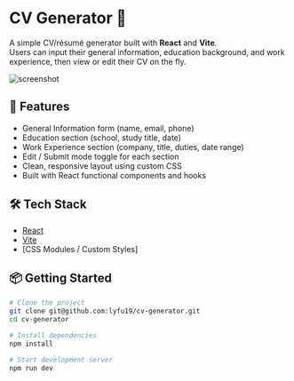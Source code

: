 # CV Generator 🧾

A simple CV/résumé generator built with **React** and **Vite**.  
Users can input their general information, education background, and work experience, then view or edit their CV on the fly.

![screenshot](./screenshot.png) <!-- 可选：加张页面截图 -->

## 🚀 Features

- General Information form (name, email, phone)
- Education section (school, study title, date)
- Work Experience section (company, title, duties, date range)
- Edit / Submit mode toggle for each section
- Clean, responsive layout using custom CSS
- Built with React functional components and hooks

## 🛠️ Tech Stack

- [React](https://reactjs.org/)
- [Vite](https://vitejs.dev/)
- [CSS Modules / Custom Styles]

## 📦 Getting Started

```bash
# Clone the project
git clone git@github.com:lyfu19/cv-generator.git
cd cv-generator

# Install dependencies
npm install

# Start development server
npm run dev
